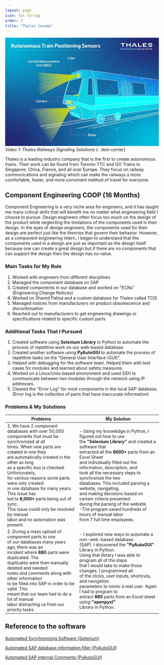 ```yaml
---
layout: page
icon: fas fa-tag
order: 3
title: "Thales Canada"
---
```


<!---Below is Thales Railways Intro Video--->
[![Thales Railways Signaling Solutions](\assets\img\Thales\Thales_train.jpg)](https://www.youtube.com/watch?v=NjtW-9l-oNA "Thales Railways Signaling Solutions")
*Video 1: Thales Railways Signaling Solutions* 
{: .text-center}

Thales is a leading industry company that is the first to create autonomous trains. Their work can be found from Toronto TTC and GO Trains to Singapore, China, France, and all over Europe. They focus on railway communications and signaling which can make the railways a more comfortable, faster, and more convinient method of travel for everyone. 

## **Component Engineering COOP (16 Months)**

Component Engineering is a very niche area for engineers, and it has taught me many critical skills that will benefit me no matter what engineering field I choose to pursue. Design engineers often focus too much on the design of the product while neglecting the limitations of the components used in their design. In the eyes of design engineers, the components used for their design are perfect just like the theories that govern their behavior. However, as a component engineering intern, I began to understand that the components used in a design are just as important as the design itself because one can create a great design but if there are no components that can support the design then the design has no value. 

### **Main Tasks for My Role**
1. Worked with engineers from different disciplines
2. Managed the component database on SAP
3. Created components in our database and worked on "ECNs" (Engineering Change Notices)
4. Worked on Shared Palma and a custom database for Thales called TCIS
5. Managed notices from manufacturers on product obsolescence and discontinuation
6. Reached out to manufacturers to get engineering drawings or specifications related to specific custom parts

### **Additional Tasks That I Pursued**
1. Created software using **Selenium Library** in Python to automate the process of repetitive work on our web-based database.
2. Created another software using **PyAutoGIU** to automate the process of repetitive tasks on the "General User Interface (GUI)".
3. Helped with debugging for the software team. Helped them with test cases for modules and learned about safety measures. 
4. Worked on a Linux/Unix-based environment and used SSH to communicate between two modules through the network using IP addresses.
5. Cleared the "Error Log" for most components in the local SAP database. (Error log is the collection of parts that have inaccurate information)

### **Problems & My Solutions**

<!---Below is the table our team problems and my solutions. Used an online table maker to generate the text.--->

|     Problems             |     My Solution     |
|--------------------------|---------------------|
| 1. We have 2 component databases with over 50,000<br>components that must be synchronized at all <br>times. When new parts are created in one they<br>are automatically created in the other as long<br>as a specific box is checked. Unfortunately,<br>for various reasons some parts were only created<br>in one database for many years. This issue has<br> led to **8,000+** parts being out of sync. <br>This issue could only be resolved by manual <br>labor and no automation was present. | - Using my knowledge in Python, I figured out how to use <br>the **"Selenium Library"** and created a software that <br>extracted all the **8000+** parts from an Excel Sheet<br>and individually filled out the information, description, and <br>took all the necessary steps to synchronize the two <br>databases. This included parsing a website, navigating, <br> and making decisions based on certain criteria presented<br>during the parsing of the website. <br>-The program saved hundreds of hours of manual labor <br>from 7 full time employees.  |
| 2. During a mass upload of component parts to one<br>of our databases many years ago, there was an <br>incident where **880** parts were duplicated. The <br>duplicates were then manually deleted and needed<br>notes and comments along with other information<br>to be filled into SAP in order to be valid. This<br>meant that our team had to do a lot of manual <br>labor distracting us from our priority tasks.                                                                                 | - I explored new ways to automate a non-web-based database<br>(SAP). I discovered the **"PyAutoGUI"** Library in Python.<br>Using that library I was able to program all of the steps<br>that I would take to make those changes. I programmed all<br>of the clicks, user inputs, shortcuts, and navigation <br>parameters to mimic a real user. Again I had to program to<br>extract **880** parts from an Excel sheet using **"openpyxl"**<br>Library in Python.                                                                                         |

<!--------------------------------------------------------------------------------------------------------------------->

## Reference to the software

[Automated Synchronizing Software (Selenium)](https://github.com/Grigor-Pahlevanyan/Public_Repo/blob/main/COOP%20Projects/Grigoporter_2.2_Selenium.py)

[Automated SAP database information filler (PyAutoGUI)](https://github.com/Grigor-Pahlevanyan/Public_Repo/blob/main/COOP%20Projects/Automated_SAP_Filler.py)

[Automated SAP Internal Comments (PyAutoGUI)](https://github.com/Grigor-Pahlevanyan/Public_Repo/blob/main/COOP%20Projects/Automated_SAP_Descriptions.py)
